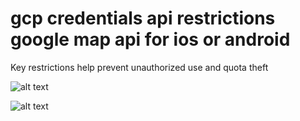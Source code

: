 # gcp credentials api restrictions google map api for ios or android
Key restrictions help prevent unauthorized use and quota theft

![alt text](https://i.imgur.com/qWIOaRW.png)

![alt text](https://i.imgur.com/blq7oxI.png)
